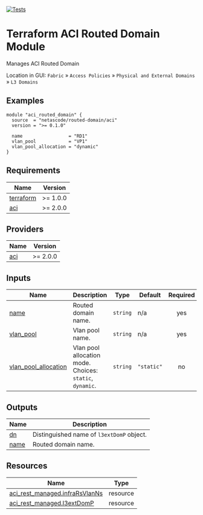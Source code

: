 <!-- BEGIN_TF_DOCS -->
[![Tests](https://github.com/netascode/terraform-aci-routed-domain/actions/workflows/test.yml/badge.svg)](https://github.com/netascode/terraform-aci-routed-domain/actions/workflows/test.yml)

# Terraform ACI Routed Domain Module

Manages ACI Routed Domain

Location in GUI:
`Fabric` » `Access Policies` » `Physical and External Domains` » `L3 Domains`

## Examples

```hcl
module "aci_routed_domain" {
  source  = "netascode/routed-domain/aci"
  version = ">= 0.1.0"

  name                 = "RD1"
  vlan_pool            = "VP1"
  vlan_pool_allocation = "dynamic"
}
```

## Requirements

| Name | Version |
|------|---------|
| <a name="requirement_terraform"></a> [terraform](#requirement\_terraform) | >= 1.0.0 |
| <a name="requirement_aci"></a> [aci](#requirement\_aci) | >= 2.0.0 |

## Providers

| Name | Version |
|------|---------|
| <a name="provider_aci"></a> [aci](#provider\_aci) | >= 2.0.0 |

## Inputs

| Name | Description | Type | Default | Required |
|------|-------------|------|---------|:--------:|
| <a name="input_name"></a> [name](#input\_name) | Routed domain name. | `string` | n/a | yes |
| <a name="input_vlan_pool"></a> [vlan\_pool](#input\_vlan\_pool) | Vlan pool name. | `string` | n/a | yes |
| <a name="input_vlan_pool_allocation"></a> [vlan\_pool\_allocation](#input\_vlan\_pool\_allocation) | Vlan pool allocation mode. Choices: `static`, `dynamic`. | `string` | `"static"` | no |

## Outputs

| Name | Description |
|------|-------------|
| <a name="output_dn"></a> [dn](#output\_dn) | Distinguished name of `l3extDomP` object. |
| <a name="output_name"></a> [name](#output\_name) | Routed domain name. |

## Resources

| Name | Type |
|------|------|
| [aci_rest_managed.infraRsVlanNs](https://registry.terraform.io/providers/CiscoDevNet/aci/latest/docs/resources/rest_managed) | resource |
| [aci_rest_managed.l3extDomP](https://registry.terraform.io/providers/CiscoDevNet/aci/latest/docs/resources/rest_managed) | resource |
<!-- END_TF_DOCS -->
